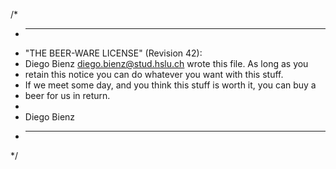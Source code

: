 /*
 * ----------------------------------------------------------------------------
 * "THE BEER-WARE LICENSE" (Revision 42):
 * Diego Bienz <diego.bienz@stud.hslu.ch> wrote this file.  As long as you 
 * retain this notice you can do whatever you want with this stuff. 
 * If we meet some day, and you think this stuff is worth it, you can buy a 
 * beer for us in return.   
 *
 * Diego Bienz
 * ----------------------------------------------------------------------------
*/
